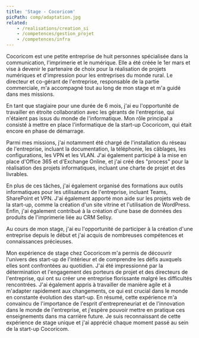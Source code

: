 ```yaml
---
title: 'Stage - Cocoricom'
picPath: comp/adaptation.jpg
related:
    - /realisations/creation_si
    - /competences/gestion_projet
    - /competences/infra
---
```


Cocoricom est une petite entreprise de huit personnes spécialisée dans la communication, l'imprimerie et le numérique. Elle a été créée le 1er mars et vise à devenir le partenaire de choix pour la réalisation de projets numériques et d'impression pour les entreprises du monde rural. Le directeur et co-gérant de l'entreprise, responsable de la partie commerciale, m'a accompagné tout au long de mon stage et m'a guidé dans mes missions.

En tant que stagiaire pour une durée de 6 mois, j'ai eu l'opportunité de travailler en étroite collaboration avec les gérants de l'entreprise, qui n'étaient pas issus du monde de l'informatique. Mon rôle principal a consisté à mettre en place l'informatique de la start-up Cocoricom, qui était encore en phase de démarrage.

Parmi mes missions, j'ai notamment été chargé de l'installation du réseau de l'entreprise, incluant la documentation, la téléphonie, les câblages, les configurations, les VPN et les VLAN. J'ai également participé à la mise en place d'Office 365 et d'Exchange Online, et j'ai créé des "process" pour la réalisation des projets informatiques, incluant une charte de projet et des livrables.

En plus de ces tâches, j'ai également organisé des formations aux outils informatiques pour les utilisateurs de l'entreprise, incluant Teams, SharePoint et VPN. J'ai également apporté mon aide sur les projets web de la start-up, comme la création d'un site vitrine et l'utilisation de WordPress. Enfin, j'ai également contribué à la création d'une base de données des produits de l'imprimerie liée au CRM Sellsy.

Au cours de mon stage, j'ai eu l'opportunité de participer à la création d'une entreprise depuis le début et j'ai acquis de nombreuses compétences et connaissances précieuses.

Mon expérience de stage chez Cocoricom m'a permis de découvrir l'univers des start-up de l'intérieur et de comprendre les défis auxquels elles sont confrontées au quotidien. J'ai été impressionné par la détermination et l'engagement des porteurs de projet et des directeurs de l'entreprise, qui ont su créer une entreprise florissante malgré les difficultés rencontrées. J'ai également appris à travailler de manière agile et à m'adapter rapidement aux changements, ce qui est crucial dans le monde en constante évolution des start-up. En résumé, cette expérience m'a convaincu de l'importance de l'esprit d'entrepreneuriat et de l'innovation dans le monde de l'entreprise, et j'espère pouvoir mettre en pratique ces enseignements dans ma carrière future. Je suis reconnaissant de cette expérience de stage unique et j'ai apprécié chaque moment passé au sein de la start-up Cocoricom.